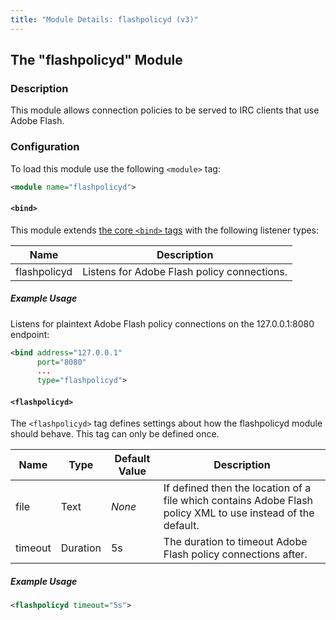 ```yaml
---
title: "Module Details: flashpolicyd (v3)"
---
```


## The "flashpolicyd" Module

### Description

This module allows connection policies to be served to IRC clients that use Adobe Flash.

### Configuration

To load this module use the following `<module>` tag:

```xml
<module name="flashpolicyd">
```

#### `<bind>`

This module extends [the core `<bind>` tags](/3/configuration#bind) with the following listener types:

Name         | Description
------------ | -----------
flashpolicyd | Listens for Adobe Flash policy connections.

##### Example Usage

Listens for plaintext Adobe Flash policy connections on the 127.0.0.1:8080 endpoint:

```xml
<bind address="127.0.0.1"
      port="8080"
      ...
      type="flashpolicyd">
```

#### `<flashpolicyd>`

The `<flashpolicyd>` tag defines settings about how the flashpolicyd module should behave. This tag can only be defined once.

Name    | Type     | Default Value | Description
------- | -------- | ------------- | -----------
file    | Text     | *None*        | If defined then the location of a file which contains Adobe Flash policy XML to use instead of the default.
timeout | Duration | 5s            | The duration to timeout Adobe Flash policy connections after.

##### Example Usage

```xml
<flashpolicyd timeout="5s">
```
